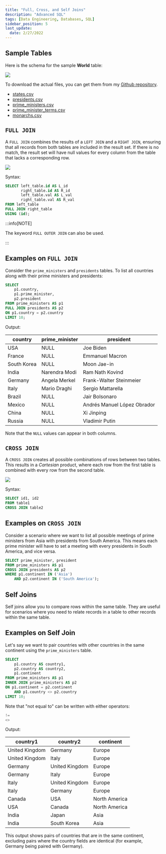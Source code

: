 ```yaml
---
title: "Full, Cross, and Self Joins"
description: "Advanced SQL"
tags: [Data Engineering, Databases, SQL]
sidebar_position: 5
last_update:
  date: 2/27/2022
---
```




## Sample Tables

Here is the schema for the sample **World** table:

<div class='img-center'>

![](/img/docs/sample-database-schemaaa.png)

</div>

To download the actual files, you can get them from my [Github repository](https://github.com/joseeden/joeden/tree/master/assets/datasets).

- [states.csv](@site/assets/datasets/datacamp-world-database/states.csv)
- [presidents.csv](@site/assets/datasets/datacamp-world-database/presidents.csv)
- [prime_ministers.csv](@site/assets/datasets/datacamp-world-database/prime_ministers.csv)
- [prime_minister_terms.csv](@site/assets/datasets/datacamp-world-database/prime_minister_terms.csv)
- [monarchs.csv](@site/assets/datasets/datacamp-world-database/monarchs.csv)



## `FULL JOIN`

A `FULL JOIN` combines the results of a `LEFT JOIN` and a `RIGHT JOIN`, ensuring that all records from both tables are included in the result set. If there is no match, the result set will have null values for every column from the table that lacks a corresponding row.

![](/img/docs/sample-diagram-fulll-joinssss.png)

Syntax:

```sql
SELECT left_table.id AS L_id 
       right_table.id AS R_id
       left_table.val AS L_val
       right_table.val AS R_val
FROM left_table
FULL JOIN right_table
USING (id);
```

:::info[NOTE]

The keyword `FULL OUTER JOIN` can also be used.

:::


## Examples on `FULL JOIN`

Consider the `prime_ministers` and `presidents` tables. To list all countries along with their prime ministers and presidents:

```sql
SELECT 
    p1.country, 
    p1.prime_minister, 
    p2.president
FROM prime_ministers AS p1
FULL JOIN presidents AS p2 
ON p1.country = p2.country
LIMIT 10;
```

Output:

| country        | prime_minister | president                  |
|----------------|----------------|----------------------------|
| USA            | NULL           | Joe Biden                  |
| France         | NULL           | Emmanuel Macron            |
| South Korea    | NULL           | Moon Jae-in                |
| India          | Narendra Modi  | Ram Nath Kovind            |
| Germany        | Angela Merkel  | Frank-Walter Steinmeier    |
| Italy          | Mario Draghi   | Sergio Mattarella          |
| Brazil         | NULL           | Jair Bolsonaro             |
| Mexico         | NULL           | Andrés Manuel López Obrador|
| China          | NULL           | Xi Jinping                 |
| Russia         | NULL           | Vladimir Putin             |

Note that the `NULL` values can appear in both columns. 


## `CROSS JOIN`

A `CROSS JOIN` creates all possible combinations of rows between two tables. This results in a *Cartesian* product, where each row from the first table is combined with every row from the second table.

<div class='img-center'>

![](/img/docs/sample-diagram-cross-joinsssssss.png)

</div>


Syntax: 

```sql
SELECT id1, id2 
FROM table1
CROSS JOIN table2
```


## Examples on `CROSS JOIN`

Consider a scenario where we want to list all possible meetings of prime ministers from Asia with presidents from South America. This means each prime minister will have to set a meeting with every presidents in South America, and vice versa.

```sql
SELECT prime_minister, president
FROM prime_ministers AS p1
CROSS JOIN presidents AS p2
WHERE p1.continent IN ('Asia')
    AND p2.continent IN ('South America');
```

## Self Joins

Self joins allow you to compare rows within the same table. They are useful for scenarios where you need to relate records in a table to other records within the same table.


## Examples on Self Join 

Let's say we want to pair countries with other countries in the same continent using the `prime_ministers` table. 

```sql
SELECT 
    p1.country AS country1, 
    p2.country AS country2, 
    p1.continent
FROM prime_ministers AS p1
INNER JOIN prime_ministers AS p2
ON p1.continent = p2.continent 
    AND p1.country <> p2.country
LIMIT 10;
```

Note that "not equal to" can be written with either operators:

```sql
!= 
<> 
``` 


Output:

| country1     | country2     | continent    |
|--------------|--------------|--------------|
| United Kingdom | Germany     | Europe       |
| United Kingdom | Italy       | Europe       |
| Germany      | United Kingdom | Europe       |
| Germany      | Italy       | Europe       |
| Italy        | United Kingdom | Europe       |
| Italy        | Germany     | Europe       |
| Canada       | USA         | North America|
| USA          | Canada      | North America|
| India        | Japan       | Asia         |
| India        | South Korea | Asia         |

This output shows pairs of countries that are in the same continent, excluding pairs where the country fields are identical (for example, Germany being paired with Germany).